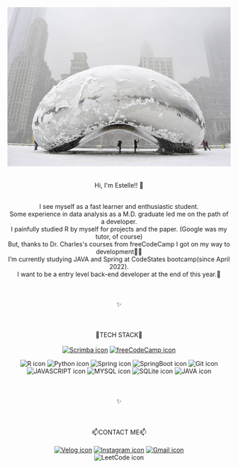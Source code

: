 <div align="center">

![header](https://github.com/EstelleYU/EstelleYU/blob/main/Bean.jpg?raw=true)

<br>Hi, I'm Estelle!! 👋 </br>

<br>I see myself as a fast learner and enthusiastic student. 
<br>Some experience in data analysis as a M.D. graduate led me on the path of a developer. 
<br>I painfully studied R by myself for projects and the paper. (Google was my tutor, of course)
<br>But, thanks to Dr. Charles's courses from freeCodeCamp I got on my way to development🚶‍♀️ 
<br>I’m currently studying JAVA and Spring at CodeStates bootcamp(since April 2022). 
<br>I want to be a entry level back-end developer at the end of this year.🙌 </br>
<br></br>
<br>✨</br>
<br></br>
<br>🚀TECH STACK🚀 </br>
<br><a href="https://codestates.com" target="_blank">![Scrimba icon](https://img.shields.io/badge/CodeStates-002E5F?style=flat-square&logo=Scrimba&logoColor=white)</a> 
<a href="https://www.freecodecamp.org/EstelleYU" target="_blank">![freeCodeCamp icon](https://img.shields.io/badge/freeCodeCamp-0A0A23?style=flat-square&logo=freeCodeCamp&logoColor=white)</a></br>

![R icon](https://img.shields.io/badge/R-276DC3?style=flat-square&logo=R&logoColor=white) ![Python icon](https://img.shields.io/badge/Python-3776AB?<br>style=flat-square&logo=Python&logoColor=white) ![Spring icon](https://img.shields.io/badge/Spring-6DB33F?style=flat-square&logo=Spring&logoColor=white) ![SpringBoot icon](https://img.shields.io/badge/SpringBoot-6DB33F?style=flat-square&logo=SpringBoot&logoColor=white) ![Git icon](https://img.shields.io/badge/Git-F05032?style=flat-square&logo=Git&logoColor=white) 
<br>![JAVASCRIPT icon](https://img.shields.io/badge/JAVASCRIPT-F7DF1E?style=flat-square&logo=JAVASCRIPT&logoColor=black) ![MYSQL icon](https://img.shields.io/badge/MYSQL-4479A1?style=flat-square&logo=MYSQL&logoColor=white) ![SQLite icon](https://img.shields.io/badge/SQLite-003B57?style=flat-square&logo=SQLite&logoColor=white) ![JAVA icon](https://img.shields.io/badge/JAVA-2F2625?style=flat-square&logo=CoffeeScript&logoColor=white)</br>
<br></br>
<br>✨</br>
<br></br>
<br>📫CONTACT ME📫</br>
<br> <a href="https://velog.io/@hklog" target="_blank">![Velog icon](https://img.shields.io/badge/Velog-20C997?style=flat-square&logo=Velog&logoColor=white)</a> <a href="https://www.instagram.com/Estelle6am" target="_blank">![Instagram icon](https://img.shields.io/badge/Instagram-E4405F?style=flat-square&logo=Instagram&logoColor=white)</a> <a href="mailto:iamestelleyu@gmail.com">![Gmail icon](https://img.shields.io/badge/Gmail-EA4335?style=flat-square&logo=Gmail&logoColor=white)</a>
<br>![LeetCode icon](https://img.shields.io/badge/LeetCode-FFA116?style=flat-square&logo=LeetCode&logoColor=white)</br> 
</div>
